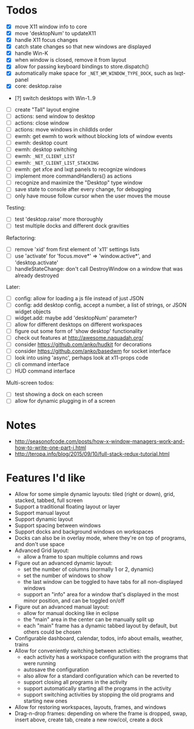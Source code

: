 # Todos

* [x] move X11 window info to core
* [x] move 'desktopNum' to updateX11
* [x] handle X11 focus changes
* [x] catch state changes so that new windows are displayed
* [x] handle Win-K
* [x] when window is closed, remove it from layout
* [x] allow for passing keyboard bindings to store.dispatch()
* [x] automatically make space for `_NET_WM_WINDOW_TYPE_DOCK`, such as lxqt-panel
* [x] core: desktop.raise
* [?] switch desktops with Win-1..9
* [ ] create "Tall" layout engine
* [ ] actions: send window to desktop
* [ ] actions: close window
* [ ] actions: move windows in childIds order
* [ ] ewmh: get ewmh to work without blocking lots of window events
* [ ] ewmh: desktop count
* [ ] ewmh: desktop switching
* [ ] ewmh: `_NET_CLIENT_LIST`
* [ ] ewmh: `_NET_CLIENT_LIST_STACKING`
* [ ] ewmh: get xfce and lxqt panels to recognize windows
* [ ] implement more commandHandlers() as actions
* [ ] recognize and maximize the "Desktop" type window
* [ ] save state to console after every change, for debugging
* [ ] only have mouse follow cursor when the user moves the mouse

Testing:
* [ ] test 'desktop.raise' more thoroughly
* [ ] test multiple docks and different dock gravities

Refactoring:
* [ ] remove 'xid' from first element of 'x11' settings lists
* [ ] use 'activate' for 'focus.move*' => 'window.active*', and 'desktop.activate'
* [ ] handleStateChange: don't call DestroyWindow on a window that was already destroyed

Later:
* [ ] config: allow for loading a js file instead of just JSON
* [ ] config: add desktop config, accept a number, a list of strings, or JSON widget objects
* [ ] widget.add: maybe add 'desktopNum' parameter?
* [ ] allow for different desktops on different workspaces
* [ ] figure out some form of 'show desktop' functionality
* [ ] check out features at <http://awesome.naquadah.org/>
* [ ] consider <https://github.com/anko/hudkit> for decorations
* [ ] consider <https://github.com/anko/basedwm> for socket interface
* [ ] look into using 'async', perhaps look at x11-props code
* [ ] cli command interface
* [ ] HUD command interface

Multi-screen todos:
* [ ] test showing a dock on each screen
* [ ] allow for dynamic plugging in of a screen

# Notes

* <http://seasonofcode.com/posts/how-x-window-managers-work-and-how-to-write-one-part-i.html>
* <http://teropa.info/blog/2015/09/10/full-stack-redux-tutorial.html>

# Features I'd like

* Allow for some simple dynamic layouts: tiled (right or down), grid, stacked, tabbed, full screen
* Support a traditional floating layout or layer
* Support manual layout
* Support dynamic layout
* Support spacing between windows
* Support docks and background windows on workspaces
* Docks can also be in overlay mode, where they're on top of programs, and don't use space
* Advanced Grid layout:
	* allow a frame to span multiple columns and rows
* Figure out an advanced dynamic layout:
	* set the number of columns (normally 1 or 2, dynamic)
	* set the number of windows to show
	* the last window can be toggled to have tabs for all non-displayed windows
	* support an "info" area for a window that's displayed in the most minor position, and can be toggled on/off
* Figure out an advanced manual layout:
	* allow for manual docking like in eclipse
	* the "main" area in the center can be manually split up
	* each "main" frame has a dynamic tabbed layout by default, but others could be chosen
* Configurable dashboard, calendar, todos, info about emails, weather, trains
* Allow for conveniently switching between activities:
	* each activity has a workspace configuration with the programs that were running
	* autosave the configuration
	* also allow for a standard configuration which can be reverted to
	* support closing all programs in the activity
	* support automatically starting all the programs in the activity
	* support switching activities by stopping the old programs and starting new ones
* Allow for restoring workspaces, layouts, frames, and windows
* Drag-n-drop frames: depending on where the frame is dropped, swap, insert above, create tab, create a new row/col, create a dock
